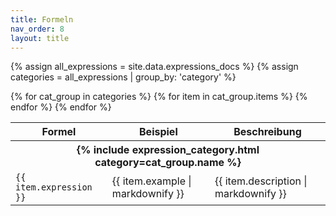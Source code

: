 ```yaml
---
title: Formeln
nav_order: 8
layout: title
---
```


{% assign all_expressions = site.data.expressions_docs %}
{% assign categories = all_expressions | group_by: 'category' %}

<table>
  <thead>
    <tr>
      <th>Formel</th>
      <th>Beispiel</th>
      <th>Beschreibung</th>
    </tr>
  </thead>
  <tbody>
    {% for cat_group in categories %}
      <tr>
        <th colspan="3">{% include expression_category.html category=cat_group.name %}</th>
      </tr>
      {% for item in cat_group.items %}
        <tr>
          <td><code>{{ item.expression }}</code></td>
          <td>{{ item.example | markdownify }}</td>
          <td>{{ item.description | markdownify }}</td>
        </tr>
      {% endfor %}
    {% endfor %}
  </tbody>
</table>
